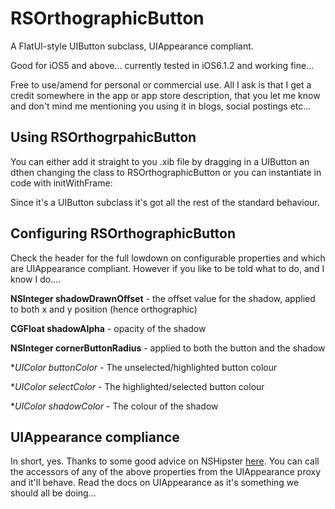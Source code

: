 RSOrthographicButton
====================

A FlatUI-style UIButton subclass, UIAppearance compliant.

Good for iOS5 and above... currently tested in iOS6.1.2 and working fine...

Free to use/amend for personal or commercial use. 
All I ask is that I get a credit somewhere in the app or app store description, 
that you let me know and don't mind me mentioning you using it in blogs, social postings etc...

Using RSOrthogrpahicButton
--------------------------

You can either add it straight to you .xib file by dragging in a UIButton an dthen changing the class to RSOrthographicButton
or you can instantiate in code with initWithFrame:

Since it's a UIButton subclass it's got all the rest of the standard behaviour.

Configuring RSOrthographicButton
--------------------------------
Check the header for the full lowdown on configurable properties and which are UIAppearance compliant.
However if you like to be told what to do, and I know I do....

**NSInteger shadowDrawnOffset** - the offset value for the shadow, applied to both x and y position (hence orthographic)

**CGFloat   shadowAlpha**       - opacity of the shadow 

**NSInteger cornerButtonRadius**      - applied to both the button and the shadow

**UIColor   *buttonColor**      - The unselected/highlighted button colour

**UIColor   *selectColor**      - The highlighted/selected button colour

**UIColor   *shadowColor**      - The colour of the shadow

UIAppearance compliance
-----------------------
In short, yes. Thanks to some good advice on NSHipster [here](http://nshipster.com/uiappearance/).
You can call the accessors of any of the above properties from the UIAppearance proxy and it'll behave.
Read the docs on UIAppearance as it's something we should all be doing...
